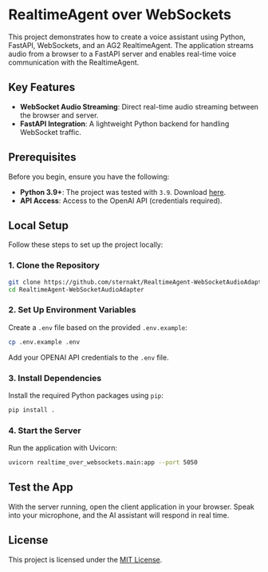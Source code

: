 
# **RealtimeAgent over WebSockets**

This project demonstrates how to create a voice assistant using Python, FastAPI, WebSockets, and an AG2 RealtimeAgent. The application streams audio from a browser to a FastAPI server and enables real-time voice communication with the RealtimeAgent.

## **Key Features**
- **WebSocket Audio Streaming**: Direct real-time audio streaming between the browser and server.
- **FastAPI Integration**: A lightweight Python backend for handling WebSocket traffic.

## **Prerequisites**

Before you begin, ensure you have the following:
- **Python 3.9+**: The project was tested with `3.9`. Download [here](https://www.python.org/downloads/).
- **API Access**: Access to the OpenAI API (credentials required).

## **Local Setup**

Follow these steps to set up the project locally:

### **1. Clone the Repository**
```bash
git clone https://github.com/sternakt/RealtimeAgent-WebSocketAudioAdapter.git
cd RealtimeAgent-WebSocketAudioAdapter
```

### **2. Set Up Environment Variables**
Create a `.env` file based on the provided `.env.example`:
```bash
cp .env.example .env
```
Add your OPENAI API credentials to the `.env` file.

### **3. Install Dependencies**
Install the required Python packages using `pip`:
```bash
pip install .
```

### **4. Start the Server**
Run the application with Uvicorn:
```bash
uvicorn realtime_over_websockets.main:app --port 5050
```

## **Test the App**
With the server running, open the client application in your browser. Speak into your microphone, and the AI assistant will respond in real time.

## **License**
This project is licensed under the [MIT License](LICENSE).
